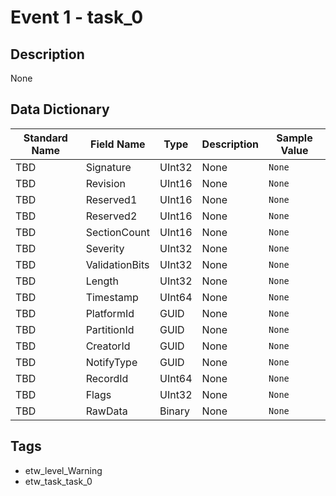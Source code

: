 # Event 1 - task_0

## Description
None

## Data Dictionary
|Standard Name|Field Name|Type|Description|Sample Value|
|---|---|---|---|---|
|TBD|Signature|UInt32|None|`None`|
|TBD|Revision|UInt16|None|`None`|
|TBD|Reserved1|UInt16|None|`None`|
|TBD|Reserved2|UInt16|None|`None`|
|TBD|SectionCount|UInt16|None|`None`|
|TBD|Severity|UInt32|None|`None`|
|TBD|ValidationBits|UInt32|None|`None`|
|TBD|Length|UInt32|None|`None`|
|TBD|Timestamp|UInt64|None|`None`|
|TBD|PlatformId|GUID|None|`None`|
|TBD|PartitionId|GUID|None|`None`|
|TBD|CreatorId|GUID|None|`None`|
|TBD|NotifyType|GUID|None|`None`|
|TBD|RecordId|UInt64|None|`None`|
|TBD|Flags|UInt32|None|`None`|
|TBD|RawData|Binary|None|`None`|

## Tags
* etw_level_Warning
* etw_task_task_0
